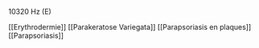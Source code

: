 10320 Hz (E)

[[Erythrodermie]]
[[Parakeratose Variegata]]
[[Parapsoriasis en plaques]]
[[Parapsoriasis]]